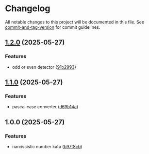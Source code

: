 # Changelog

All notable changes to this project will be documented in this file. See [commit-and-tag-version](https://github.com/absolute-version/commit-and-tag-version) for commit guidelines.

## [1.2.0](https://github.com/rbseaver/codewars/compare/v1.1.0...v1.2.0) (2025-05-27)


### Features

* odd or even detector ([91b2993](https://github.com/rbseaver/codewars/commit/91b2993bdd96881bb8103b43eb97722fe8260b61))

## [1.1.0](https://github.com/rbseaver/codewars/compare/v1.0.0...v1.1.0) (2025-05-27)


### Features

* pascal case converter ([d69b14a](https://github.com/rbseaver/codewars/commit/d69b14a4717f5e42b358b3273c75a446989b5379))

## 1.0.0 (2025-05-27)


### Features

* narcissistic number kata ([b97f8cb](https://github.com/rbseaver/codewars/commit/b97f8cb223e0d66815fe83759e53fb2685b3a91c))
